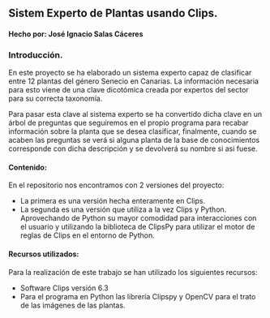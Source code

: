 ## Sistem Experto de Plantas usando Clips.
#### Hecho por: José Ignacio Salas Cáceres



### Introducción.

En este proyecto se ha elaborado un sistema experto capaz de clasificar entre 12 plantas del género Senecio en Canarias. La información necesaria para esto viene de una clave dicotómica creada por expertos del sector para su correcta taxonomía.
 
Para pasar esta clave al sistema experto se ha convertido dicha clave en un árbol de preguntas que seguiremos en el propio programa para recabar información sobre la planta que se desea clasificar, finalmente, cuando se acaben las preguntas se verá si alguna planta de la base de conocimientos corresponde con dicha descripción y se devolverá su nombre si asi fuese.
 
 #### Contenido:
 
 En el repositorio nos encontramos con 2 versiones del proyecto:
 
 + La primera es una versión hecha enteramente en Clips.
 + La segunda es una versión que utiliza a la vez Clips y Python. Aprovechando de Python su mayor comodidad para interacciones con el usuario y utilizando la biblioteca de ClipsPy para utilizar el motor de reglas de Clips en el entorno de Python.
   
 
 #### Recursos utilizados:
 
 Para la realización de este trabajo se han utilizado los siguientes recursos:  
 + Software Clips versión 6.3
 + Para el programa en Python las libreria Clipspy y OpenCV para el trato de las imágenes de las plantas.
 
